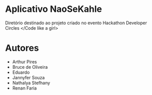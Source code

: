 # Aplicativo NaoSeKahle
Diretório destinado ao projeto criado no evento Hackathon Developer Circles </Code like a girl>

# Autores
* Arthur Pires
* Bruce de Oliveira
* Eduardo
* Jannyfer Souza
* Nathalya Stefhany
* Renan Faria

